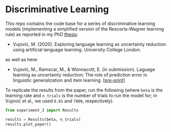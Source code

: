 # Discriminative Learning 

This repo contains the code base for a series of discriminative learning models (implementing a simplified version of the Rescorla-Wagner learning rule) as reported in my PhD [thesis](https://discovery.ucl.ac.uk/id/eprint/10111567/1/Vujovic_PhD_final_20201005.pdf):

* Vujović, M. (2020). Exploring language learning as uncertainty reduction using artificial language learning. University College London. 

as well as here:

* Vujović, M., Ramscar, M., & Wonnacott, E. (in submission). Laguage learning as uncertainty reduction: The role of prediction error in linguistic generalization and item learning. [[pre-print](https://osf.io/f2n9d/)]

To replicate the results from the paper, run the following (where <code>beta</code> is the learning rate and <code>n_trials</code> is the number of trials to run the model for; in Vujović et al., we used <code>0.01</code> and <code>7000</code>, respectively).

```python
from experiment_3 import Results

results = Results(beta, n_trials)
results.plot_paper()
```
